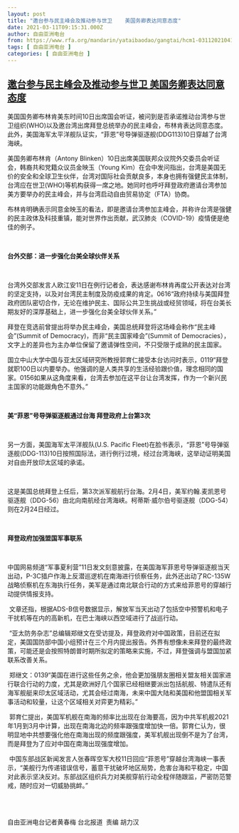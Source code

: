 ```yaml
---
layout: post
title: "邀台参与民主峰会及推动参与世卫    美国务卿表达同意态度"
date: 2021-03-11T09:15:31.000Z
author: 自由亚洲电台
from: https://www.rfa.org/mandarin/yataibaodao/gangtai/hcm1-03112021041522.html
tags: [ 自由亚洲电台 ]
categories: [ 自由亚洲电台 ]
---
```

<!--1615454131000-->
[邀台参与民主峰会及推动参与世卫    美国务卿表达同意态度](https://www.rfa.org/mandarin/yataibaodao/gangtai/hcm1-03112021041522.html)
------

<div>
<p>美国国务卿布林肯美东时间10日出席国会听证，被问到是否承诺推动台湾参与世卫组织(WHO)以及邀台湾出席拜登总统举办的民主峰会，布林肯表达同意态度。此外，美国海军太平洋舰队证实，“菲恩”号导弹驱逐舰(DDG113)10日穿越了台湾海峡。</p><p>美国务卿布林肯（Antony Blinken）10日出席美国联邦众议院外交委员会听证会，韩裔共和党籍众议员金映玉（Young Kim）在会中发问指出，台湾是美国无价的安全和全球卫生伙伴，台湾对国际社会贡献良多，本身也拥有强健民主体制，台湾应在世卫(WHO)等机构获得一席之地。她同时也呼吁拜登政府邀请台湾参加美方要举办的民主峰会，并与台湾启动自由贸易协定（FTA）协商。</p><p>布林肯明确表示同意金映玉的看法，即是邀请台湾参加主峰会，并称许台湾是强健的民主政体及科技重镇，能对世界作出贡献，武汉肺炎（COVID-19）疫情便是绝佳的例子。</p><p> </p><p><strong>台外交部：进一步强化台美全球伙伴关系</strong></p><p> </p><p>台湾外交部发言人欧江安11日在例行记者会，表达感谢布林肯再度公开表达对台湾的坚定支持，以及对台湾民主制度及防疫成果的肯定。0616“政府持续与美国拜登政府团队密切合作，无论在维护民主、国际公共卫生挑战或经贸领域，将在台美长期友好的深厚基础上，进一步强化台美全球伙伴关系。”</p><p>拜登在竞选前曾提出将举办民主峰会，美国总统拜登将这场峰会称作“民主峰会”(Summit of Democracy)，而非“民主国家峰会”(Summit of Democracies），文字上的差异也为主办单位保留了邀请弹性空间，不只受限于成熟的民主国家。</p><p>国立中山大学中国与亚太区域研究所教授郭育仁接受本台访问时表示，0119“拜登就职100日以内要举办。他强调的是人类共享的生活经验跟价值，理念相同的国家。0156如果从这角度来看，台湾去参加在这平台让台湾发挥，作为一个新兴民主国家的功能跟角色不意外。”</p><p> </p><p><strong>美“菲恩”号导弹驱逐舰通过台海 拜登政府上台第3次</strong></p><p> </p><p>另一方面，美国海军太平洋舰队(U.S. Pacific Fleet)在脸书表示，“菲恩”号导弹驱逐舰(DDG-113)10日按照国际法，进行例行过境，经过台湾海峡，这举动证明美国对自由开放印太区域的承诺。</p><p> </p><p>这是美国总统拜登上任后，第3次派军舰航行台海。2月4日，美军约翰.麦凯恩号驱逐舰（DDG-56）由北向南航经台湾海峡。柯蒂斯·威尔伯号驱逐舰（DDG-54）则在2月24日经过。</p><p> </p><p><strong>拜登政府加强盟国军事联系</strong></p><p> </p><p>中国网易频道“军事夏利营”11日发文刻意披露，在美国海军菲恩号导弹驱逐舰当天出动，P-3C猎户作海上反潜巡逻机在南海进行侦察任务，此外还出动了RC-135W战略侦察机在东海执行任务，美军是通过南北联合行动的方式来给菲恩号的穿越行动提供情报支持。</p><p> 文章还指，根据ADS-B信号数据显示，解放军当天出动了包括空中预警机和电子干扰机等在内的高新机，在巴士海峡以西空域进行了战巡行动。</p><p> “亚太防务杂志”总编辑郑继文在受访提及，拜登政府对中国政策，目前还在拟定，美国国防部中国小组预计在三个月内提出报告。外界有想像未来拜登的最终政策，可能还是会按照特朗普时期所拟定的策略来实施，不过，拜登强调与盟国加紧联系改善关系。</p><p> 郑继文：0139“美国在进行这些任务之余，他会更加强朋友圈相关盟友相关国家进行联合行动的力度，尤其是欧洲好几个国家已经相继要派出包括航舰、特遣队还有海军舰艇来印太区域活动，尤其会经过南海，未来中国大陆和美国和他盟国相关军事活动和较量，让这个区域相关对弈更为精彩。”</p><p> 郭育仁提出，美国军机舰在南海的频率比出现在台海要高，因为中共军机舰2021年1月到3月中计算，出现在南海北边的频率跟强度增加快一倍。郭育仁认为，很明显地中共想要强化他在南海出现的频度跟强度，美军机舰出现倒不是为了台湾，而是拜登为了应对中国在南海出现强度增加。</p><p> 中国东部战区新闻发言人张春晖空军大校11日回应“菲恩号”穿越台湾海峡一事表示，“美舰行为传递错误信号，蓄意干扰破坏地区局势，危害台海和平稳定，中国对此表示坚决反对。东部战区组织兵力对美舰穿航行动全程伴随跟监，严密防范警戒，随时应对一切威胁挑衅。”</p><p><br/><br/></p><p>自由亚洲电台记者黄春梅 台北报道  责编 胡力汉</p><p> </p><p> </p><p> </p><p> </p>
</div>
